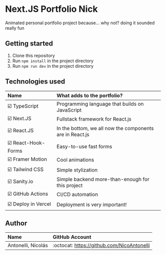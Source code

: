 # Next.JS Portfolio Nick
Animated personal portfolio project because... why not? doing it sounded really fun

## Getting started
1. Clone this repository
2. Run `npm install` in the project directory
3. Run `npm run dev` in the project directory

## Technologies used
| Name | What adds to the portfolio? |
| :- | :- |
| :ballot_box_with_check: TypeScript | Programming language that builds on JavaScript |
| :ballot_box_with_check: Next.JS | Fullstack framework for React.js |
| :ballot_box_with_check: React.JS | In the bottom, we all now the components are in React.js |
| :ballot_box_with_check: React-Hook-Forms | Easy-to-use fast forms |
| :ballot_box_with_check: Framer Motion | Cool animations  |
| :ballot_box_with_check: Tailwind CSS | Simple stylization |
| :ballot_box_with_check: Sanity.io | Simple backend more-than-enough for this project |
| :ballot_box_with_check: GitHub Actions | CI/CD automation |
| :ballot_box_with_check: Deploy in Vercel | Deployment is very important! |

## Author
| Name | GitHub Account |
| :- | :- |
| Antonelli, Nicolás | :octocat: https://github.com/NicoAntonelli |
